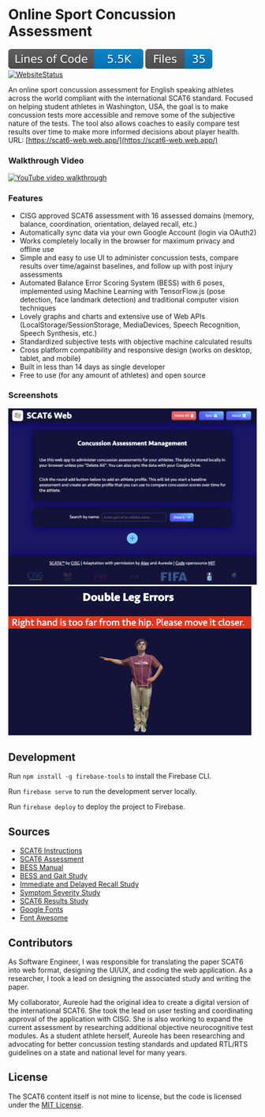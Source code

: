 # Online Sport Concussion Assessment

[![LOC](./.badges/lines-of-code.svg)](https://github.com/SanderGi/ConcussionAssessment)
[![FileCount](./.badges/file-count.svg)](https://github.com/SanderGi/ConcussionAssessment)
[![WebsiteStatus](https://img.shields.io/website?url=https://scat6-web.web.app)](https://scat6-web.web.app)

An online sport concussion assessment for English speaking athletes across the world compliant with the international SCAT6 standard. Focused on helping student athletes in Washington, USA, the goal is to make concussion tests more accessible and remove some of the subjective nature of the tests. The tool also allows coaches to easily compare test results over time to make more informed decisions about player health. URL: [https://scat6-web.web.app/](https://scat6-web.web.app/)

### Walkthrough Video

[![YouTube video walkthrough](https://github.com/user-attachments/assets/8e04dd6c-d3f5-4125-af1e-cd494f763aa5)](https://www.youtube.com/watch?v=ugI7OpvPAlY)

### Features
- CISG approved SCAT6 assessment with 16 assessed domains (memory, balance, coordination, orientation, delayed recall, etc.)
- Automatically sync data via your own Google Account (login via OAuth2)
- Works completely locally in the browser for maximum privacy and offline use
- Simple and easy to use UI to administer concussion tests, compare results over time/against baselines, and follow up with post injury assessments
- Automated Balance Error Scoring System (BESS) with 6 poses, implemented using Machine Learning with TensorFlow.js (pose detection, face landmark detection) and traditional computer vision techniques
- Lovely graphs and charts and extensive use of Web APIs (LocalStorage/SessionStorage, MediaDevices, Speech Recognition, Speech Synthesis, etc.)
- Standardized subjective tests with objective machine calculated results
- Cross platform compatibility and responsive design (works on desktop, tablet, and mobile)
- Built in less than 14 days as single developer
- Free to use (for any amount of athletes) and open source

### Screenshots
![main menu](./main-menu.png)
![pose assessment](./pose-assess.png)

## Development

Run `npm install -g firebase-tools` to install the Firebase CLI.

Run `firebase serve` to run the development server locally.

Run `firebase deploy` to deploy the project to Firebase.

## Sources
- [SCAT6 Instructions](https://www.sportsconcussion.co.za/sportconcussion/wp-content/uploads/2023/07/SCAT6-Instructions-v9.pdf)
- [SCAT6 Assessment](https://bjsm.bmj.com/content/bjsports/57/11/622.full.pdf)
- [BESS Manual](https://atriumhealth.org/documents/carolinasrehab/bess_manual_.pdf)
- [BESS and Gait Study](https://www.ncbi.nlm.nih.gov/pmc/articles/PMC7987555/)
- [Immediate and Delayed Recall Study](https://www.ncbi.nlm.nih.gov/pmc/articles/PMC6109942/)
- [Symptom Severity Study](https://www.ncbi.nlm.nih.gov/pmc/articles/PMC8583872/)
- [SCAT6 Results Study](https://www.ncbi.nlm.nih.gov/pmc/articles/PMC6326330/)
- [Google Fonts](https://fonts.google.com/icons)
- [Font Awesome](https://fontawesome.com/search)

## Contributors

As Software Engineer, I was responsible for translating the paper SCAT6 into web format, designing the UI/UX, and coding the web application. As a researcher, I took a lead on designing the associated study and writing the paper.

My collaborator, Aureole had the original idea to create a digital version of the international SCAT6. She took the lead on user testing and coordinating approval of the application with CISG. She is also working to expand the current assessment by researching additional objective neurocognitive test modules. As a student athlete herself, Aureole has been researching and advocating for better concussion testing standards and updated RTL/RTS guidelines on a state and national level for many years.

## License

The SCAT6 content itself is not mine to license, but the code is licensed under the [MIT License](./LICENSE).
